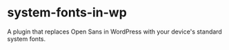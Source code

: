 # system-fonts-in-wp

A plugin that replaces Open Sans in WordPress with your device's standard system fonts.
